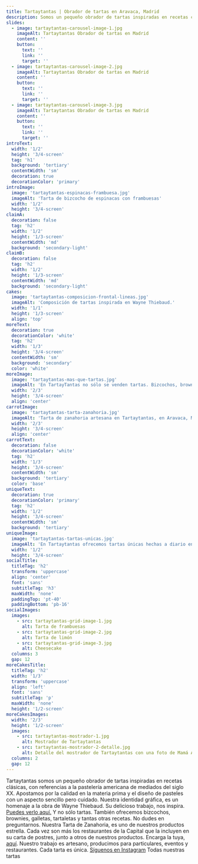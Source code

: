```yaml
---
title: Tartaytantas | Obrador de tartas en Aravaca, Madrid
description: Somos un pequeño obrador de tartas inspiradas en recetas clásicas, con referencias a la pastelería americana de mediados del S XX
slides:
  - image: tartaytantas-carousel-image-1.jpg
    imageAlt: Tartaytantas Obrador de tartas en Madrid
    content: ''
    button:
      text: ''
      link: ''
      target: ''
  - image: tartaytantas-carousel-image-2.jpg
    imageAlt: Tartaytantas Obrador de tartas en Madrid
    content: ''
    button:
      text: ''
      link: ''
      target: ''
  - image: tartaytantas-carousel-image-3.jpg
    imageAlt: Tartaytantas Obrador de tartas en Madrid
    content: ''
    button:
      text: ''
      link: ''
      target: ''
introText:
  width: '1/2'
  height: '3/4-screen'
  tag: 'h1'
  background: 'tertiary'
  contentWidth: 'sm'
  decoration: true
  decorationColor: 'primary'
introImage:
  image: 'tartaytantas-espinacas-frambuesa.jpg'
  imageAlt: 'Tarta de bizcocho de espinacas con frambuesas'
  width: '1/2'
  height: '3/4-screen'
claimA:
  decoration: false
  tag: 'h2'
  width: '1/2'
  height: '1/3-screen'
  contentWidth: 'md'
  background: 'secondary-light'
claimB:
  decoration: false
  tag: 'h2'
  width: '1/2'
  height: '1/3-screen'
  contentWidth: 'md'
  background: 'secondary-light'
cakes:
  image: 'tartaytantas-composicion-frontal-lineas.jpg'
  imageAlt: 'Composición de tartas inspirada en Wayne Thiebaud.'
  width: '1/1'
  height: '1/3-screen'
  align: 'top'
moreText:
  decoration: true
  decorationColor: 'white'
  tag: 'h2'
  width: '1/3'
  height: '3/4-screen'
  contentWidth: 'sm'
  background: 'secondary'
  color: 'white'
moreImage:
  image: 'tartaytantas-mas-que-tartas.jpg'
  imageAlt: 'En TartayTantas no sólo se venden tartas. Bizcochos, brownies, galletas, tartaletas y tantas otras recetas.'
  width: '2/3'
  height: '3/4-screen'
  align: 'center'
carrotImage:
  image: 'tartaytantas-tarta-zanahoria.jpg'
  imageAlt: 'Tarta de zanahoria artesana en Tartaytantas, en Aravaca, Madrid'
  width: '2/3'
  height: '3/4-screen'
  align: 'center'
carrotText:
  decoration: false
  decorationColor: 'white'
  tag: 'h2'
  width: '1/3'
  height: '3/4-screen'
  contentWidth: 'sm'
  background: 'tertiary'
  color: 'base'
uniqueText:
  decoration: true
  decorationColor: 'primary'
  tag: 'h2'
  width: '1/2'
  height: '3/4-screen'
  contentWidth: 'sm'
  background: 'tertiary'
uniqueImage:
  image: 'tartaytantas-tartas-unicas.jpg'
  imageAlt: 'En Tartaytantas ofrecemos tartas únicas hechas a diario en el obrador'
  width: '1/2'
  height: '3/4-screen'
socialTitle:
  titleTag: 'h2'
  transform: 'uppercase'
  align: 'center'
  font: 'sans'
  subtitleTag: 'h3'
  maxWidth: 'none'
  paddingTop: 'pt-40'
  paddingBottom: 'pb-16'
socialImages:
  images:
    - src: tartaytantas-grid-image-1.jpg
      alt: Tarta de frambuesas
    - src: tartaytantas-grid-image-2.jpg
      alt: Tarta de limón
    - src: tartaytantas-grid-image-3.jpg
      alt: Cheesecake
  columns: 3
  gap: 12
moreCakesTitle:
  titleTag: 'h2'
  width: '1/3'
  transform: 'uppercase'
  align: 'left'
  font: 'sans'
  subtitleTag: 'p'
  maxWidth: 'none'
  height: '1/2-screen'
moreCakesImages:
  width: '2/3'
  height: '1/2-screen'
  images:
    - src: tartaytantas-mostrador-1.jpg
      alt: Mostrador de Tartaytantas
    - src: tartaytantas-mostrador-2-detalle.jpg
      alt: Detalle del mostrador de Tartaytantas con una foto de Mamá Amelia
  columns: 2
  gap: 12
---
```


<container tag="section" fullwidth>
  <hero :slides="slides" logo="tartaytantas.svg" logo-alt="Tartaytantas Logo"></hero>
</container>

<container tag="section" fullwidth flex>
  <text-block v-bind="introText">
    Tartaytantas somos un pequeño obrador de tartas inspiradas en recetas clásicas, con referencias a la pastelería americana de mediados del siglo XX.
  </text-block>
  <image-block v-bind="introImage"></image-block>
</container>

<container tag="section" fullwidth flex>
  <text-block v-bind="claimA">
    Apostamos por la calidad en la materia prima y el diseño de pasteles con un aspecto sencillo pero cuidado.
  </text-block>
  <text-block v-bind="claimB">
    Nuestra identidad gráfica, es un homenaje a la obra de Wayne Thiebaud. Su delicioso trabajo, nos inspira. <a target="_blank" href="https://google.es">Puedes verlo aquí.</a>
  </text-block>
</container>

<container tag="section" fullwidth flex>
  <image-block v-bind="cakes"></image-block>
</container>

<container tag="section" fullwidth flex>
  <text-block v-bind="moreText">
    <span class="block mb-6">
      Y no sólo tartas. También ofrecemos bizcochos, brownies, galletas, tartaletas
      <span class="text-primary">y tantas</span> otras recetas.</span>
      <span class="block mb-6">No dudes en preguntarnos.</span>
  </text-block>
  <image-block v-bind="moreImage"></image-block>
</container>

<container tag="section" fullwidth flex>
  <image-block v-bind="carrotImage"></image-block>
  <text-block v-bind="carrotText">
    <span class="block mb-6">Nuestra Tarta de Zanahoria, es uno de nuestros productos estrella.</span>
    <span class="block mb-6">Cada vez son más los restaurantes de la Capital que la incluyen en su carta de postres, junto a otros de nuestros productos.</span>
    <span class="block mb-6">Encarga la tuya, <a href="https://google.es" target="_blank">aquí</a>.</span>
  </text-block>
</container>

<container tag="section" fullwidth flex>
  <text-block v-bind="uniqueText">
    Nuestro trabajo es artesano, producimos para particulares, eventos y restaurantes. Cada tarta es única.
  </text-block>
  <image-block v-bind="uniqueImage"></image-block>
</container>

<container tag="section" fullwidth>
  <title-block v-bind="socialTitle">
    <a href="https://instagram.com" class="no-decoration">Síguenos en Instagram</a>
    <template v-slot:subtitle>
      <a href="https://instagram.com" class="no-decoration">@tartaytantas</a>
    </template>
  </title-block>
  <image-grid v-bind="socialImages"></image-grid>
</container>

<container tag="section" boxed flex>
  <title-block v-bind="moreCakesTitle">
    Todas nuestras tartas
    <template v-slot:subtitle>
      <span class="block">Trabajamos de manera artesana.</span>
      <span class="block">Diseñamos tartas sencillas y deliciosas.</span>
    </template>
  </title-block>
  <image-grid v-bind="moreCakesImages" class="mt-24"></image-grid>
</container>
